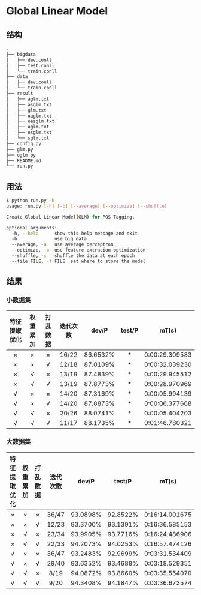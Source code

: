 # Global Linear Model

## 结构

```sh
.
├── bigdata
│   ├── dev.conll
│   ├── test.conll
│   └── train.conll
├── data
│   ├── dev.conll
│   └── train.conll
├── result
│   ├── aglm.txt
│   ├── asglm.txt
│   ├── glm.txt
│   ├── oaglm.txt
│   ├── oasglm.txt
│   ├── oglm.txt
│   ├── osglm.txt
│   └── sglm.txt
├── config.py
├── glm.py
├── oglm.py
├── README.md
└── run.py
```

## 用法

```sh
$ python run.py -h
usage: run.py [-h] [-b] [--average] [--optimize] [--shuffle]

Create Global Linear Model(GLM) for POS Tagging.

optional arguments:
  -h, --help      show this help message and exit
  -b              use big data
  --average, -a   use average perceptron
  --optimize, -o  use feature extracion optimization
  --shuffle, -s   shuffle the data at each epoch
  --file FILE, -f FILE  set where to store the model
```

## 结果

### 小数据集

| 特征提取优化 | 权重累加 | 打乱数据 | 迭代次数 |  dev/P   | test/P |     mT(s)      |
| :----------: | :------: | :------: | :------: | :------: | :----: | :------------: |
|      ×       |    ×     |    ×     |  16/22   | 86.6532% |   *    | 0:00:29.309583 |
|      ×       |    ×     |    √     |  12/18   | 87.0109% |   *    | 0:00:32.039230 |
|      ×       |    √     |    ×     |  13/19   | 87.4839% |   *    | 0:00:29.945512 |
|      ×       |    √     |    √     |  13/19   | 87.8773% |   *    | 0:00:28.970969 |
|      √       |    ×     |    ×     |  14/20   | 87.3169% |   *    | 0:00:05.994139 |
|      √       |    ×     |    √     |  14/20   | 87.8873% |   *    | 0:00:06.377668 |
|      √       |    √     |    ×     |  20/26   | 88.0741% |   *    | 0:00:05.404203 |
|      √       |    √     |    √     |  11/17   | 88.1735% |   *    | 0:01:46.780321 |

### 大数据集

| 特征提取优化 | 权重累加 | 打乱数据 | 迭代次数 |  dev/P   |  test/P  |     mT(s)      |
| :----------: | :------: | :------: | :------: | :------: | :------: | :------------: |
|      ×       |    ×     |    ×     |  36/47   | 93.0898% | 92.8522% | 0:16:14.001675 |
|      ×       |    ×     |    √     |  12/23   | 93.3700% | 93.1391% | 0:16:36.585153 |
|      ×       |    √     |    ×     |  23/34   | 93.9905% | 93.7716% | 0:16:24.486906 |
|      ×       |    √     |    √     |  22/33   | 94.2073% | 94.0253% | 0:16:57.474126 |
|      √       |    ×     |    ×     |  36/47   | 93.2483% | 92.9699% | 0:03:31.534409 |
|      √       |    ×     |    √     |  29/40   | 93.6352% | 93.4688% | 0:03:18.529351 |
|      √       |    √     |    ×     |   8/19   | 94.0872% | 93.8660% | 0:03:35.554070 |
|      √       |    √     |    √     |   9/20   | 94.3408% | 94.1847% | 0:03:36.673574 |